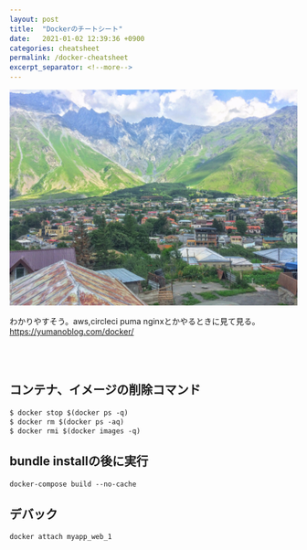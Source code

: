 ```yaml
---
layout: post
title:  "Dockerのチートシート"
date:   2021-01-02 12:39:36 +0900
categories: cheatsheet
permalink: /docker-cheatsheet
excerpt_separator: <!--more-->
---
```

![image here](/assets/img/thumbnail/ten.jpeg)
<!-- <div style="text-align: center;">
<img src="/assets/img/thumbnail/ten.jpeg" width="550px" height="400px">
</div> -->
<!--more-->

わかりやすそう。aws,circleci puma nginxとかやるときに見て見る。
https://yumanoblog.com/docker/
 

<br><br>

## コンテナ、イメージの削除コマンド


```bash:bash
$ docker stop $(docker ps -q)
$ docker rm $(docker ps -aq)
$ docker rmi $(docker images -q)
```



## bundle installの後に実行

```bash:bash
docker-compose build --no-cache
```


## デバック

```
docker attach myapp_web_1
```






